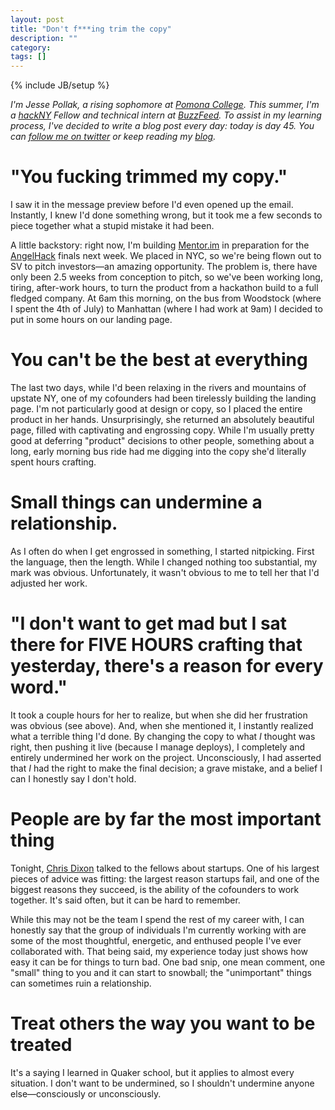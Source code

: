 ```yaml
---
layout: post
title: "Don't f***ing trim the copy"
description: ""
category: 
tags: []
---
```

{% include JB/setup %}

*I'm Jesse Pollak, a rising sophomore at [Pomona College](http://pomona.edu). This summer, I'm a [hackNY](http://hackny.org) Fellow and technical intern at [BuzzFeed](http://buzzfeed.com). To assist in my learning process, I've decided to write a blog post every day: today is day 45. You can [follow me on twitter](http://twitter.com/jessepollak) or keep reading my [blog](http://jessepollak.me).*

# "You fucking trimmed my copy."

I saw it in the message preview before I'd even opened up the email. Instantly, I knew I'd done something wrong, but it took me a few seconds to piece together what a stupid mistake it had been.

A little backstory: right now, I'm building [Mentor.im](http://mentor.im) in preparation for the [AngelHack](http://angelhack.com) finals next week. We placed in NYC, so we're being flown out to SV to pitch investors—an amazing opportunity. The problem is, there have only been 2.5 weeks from conception to pitch, so we've been working long, tiring, after-work hours, to turn the product from a hackathon build to a full fledged company. At 6am this morning, on the bus from Woodstock (where I spent the 4th of July) to Manhattan (where I had work at 9am) I decided to put in some hours on our landing page.

# You can't be the best at everything

The last two days, while I'd been relaxing in the rivers and mountains of upstate NY, one of my cofounders had been tirelessly building the landing page. I'm not particularly good at design or copy, so I placed the entire product in her hands. Unsurprisingly, she returned an absolutely beautiful page, filled with captivating and engrossing copy. While I'm usually pretty good at deferring "product" decisions to other people, something about a long, early morning bus ride had me digging into the copy she'd literally spent hours crafting.

# Small things can undermine a relationship.

As I often do when I get engrossed in something, I started nitpicking. First the language, then the length. While I changed nothing too substantial, my mark was obvious. Unfortunately, it wasn't obvious to me to tell her that I'd adjusted her work.

# "I don't want to get mad but I sat there for FIVE HOURS crafting that yesterday, there's a reason for every word."

It took a couple hours for her to realize, but when she did her frustration was obvious (see above). And, when she mentioned it, I instantly realized what a terrible thing I'd done. By changing the copy to what *I* thought was right, then pushing it live (because I manage deploys), I completely and entirely undermined her work on the project. Unconsciously, I had asserted that *I* had the right to make the final decision; a grave mistake, and a belief I can I honestly say I don't hold.

# People are by far the most important thing 

Tonight, [Chris Dixon](http://cdixon.org/) talked to the fellows about startups. One of his largest pieces of advice was fitting: the largest reason startups fail, and one of the biggest reasons they succeed, is the ability of the cofounders to work together. It's said often, but it can be hard to remember.

While this may not be the team I spend the rest of my career with, I can honestly say that the group of individuals I'm currently working with are some of the most thoughtful, energetic, and enthused people I've ever collaborated with. That being said, my experience today just shows how easy it can be for things to turn bad. One bad snip, one mean comment, one "small" thing to you and it can start to snowball; the "unimportant" things can sometimes ruin a relationship.

# Treat others the way you want to be treated

It's a saying I learned in Quaker school, but it applies to almost every situation. I don't want to be undermined, so I shouldn't undermine anyone else—consciously or unconsciously. 